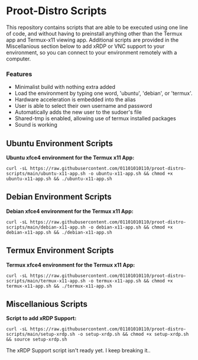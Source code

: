 
# Proot-Distro Scripts

This repository contains scripts that are able to be executed using one line of code, and without having to preinstall anything other than the Termux app and Termux-x11 viewing app. Additional scripts are provided in the Miscellanious section below to add xRDP or VNC support to your environment, so you can connect to your environment remotely with a computer. 

### Features

* Minimalist build with nothing extra added
* Load the environment by typing one word, 'ubuntu', 'debian', or 'termux'.
* Hardware acceleration is embedded into the alias 
* User is able to select their own username and password
* Automatically adds the new user to the sudoer's file
* Shared-tmp is enabled, allowing use of termux installed packages
* Sound is working

## Ubuntu Environment Scripts

**Ubuntu xfce4 environment for the Termux x11 App:**
```
curl -sL https://raw.githubusercontent.com/01101010110/proot-distro-scripts/main/ubuntu-x11-app.sh -o ubuntu-x11-app.sh && chmod +x ubuntu-x11-app.sh && ./ubuntu-x11-app.sh
```


## Debian Environment Scripts

**Debian xfce4 environment for the Termux x11 App:**
```
curl -sL https://raw.githubusercontent.com/01101010110/proot-distro-scripts/main/debian-x11-app.sh -o debian-x11-app.sh && chmod +x debian-x11-app.sh && ./debian-x11-app.sh
```


## Termux Environment Scripts

**Termux xfce4 environment for the Termux x11 App:**
```
curl -sL https://raw.githubusercontent.com/01101010110/proot-distro-scripts/main/termux-x11-app.sh -o termux-x11-app.sh && chmod +x termux-x11-app.sh && ./termux-x11-app.sh
```


## Miscellanious Scripts

**Script to add xRDP Support:**
```
curl -sL https://raw.githubusercontent.com/01101010110/proot-distro-scripts/main/setup-xrdp.sh -o setup-xrdp.sh && chmod +x setup-xrdp.sh && source setup-xrdp.sh
```
The xRDP Support script isn't ready yet. I keep breaking it.. 
